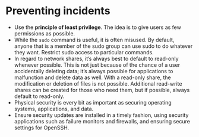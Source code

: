 # Preventing incidents

* Use the **principle of least privilege**. The idea is to give users as few permissions as possible.
* While the `sudo` command is useful, it is often misused. By default, anyone that is a member of the sudo group can use sudo to do whatever they want. Restrict sudo access to particular commands.
* In regard to network shares, it’s always best to default to read-only whenever possible. This is not just because of the chance of a user accidentally deleting data; it’s always possible for applications to malfunction and delete data as well. With a read-only share, the modification or deletion of files is not possible. Additional read-write shares can be created for those who need them, but if possible, always default to read-only.
* Physical security is every bit as important as securing operating systems, applications, and data.
* Ensure security updates are installed in a timely fashion, using security applications such as failure monitors and firewalls, and ensuring secure settings for OpenSSH.

